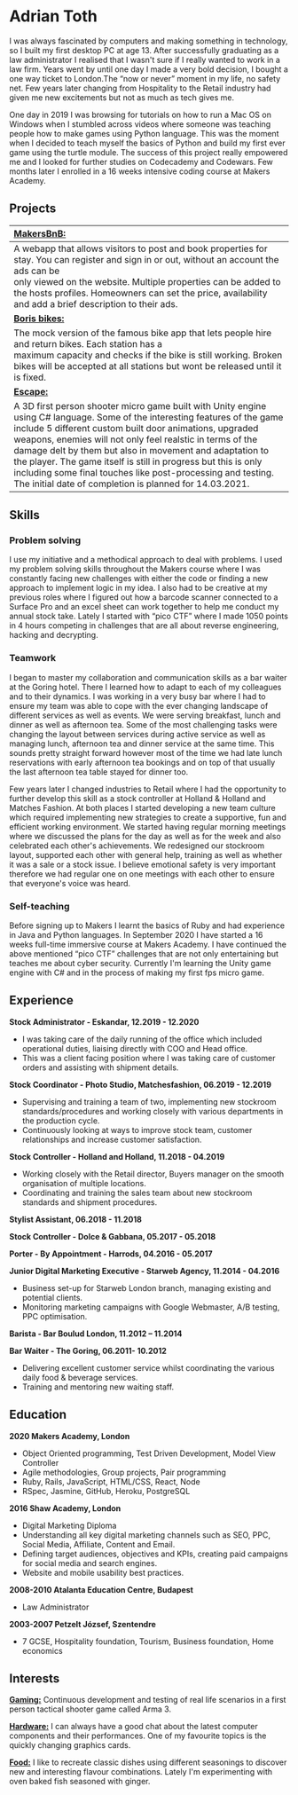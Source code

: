 # Adrian Toth

I was always fascinated by computers and making something in technology, so I built my first desktop PC at age 13. 
After successfully graduating as a law administrator I realised that I wasn't sure if I really wanted to work in a law firm. Years went by until one day I made a very bold decision, I bought a one way ticket to London.The “now or never” moment in my life, no safety net.
Few years later changing from Hospitality to the Retail industry had given me new excitements but not as much as tech gives me. 

One day in 2019 I was browsing for tutorials on how to run a Mac OS on Windows when I stumbled across videos where someone was teaching people how to make games using Python language. This was the moment when I decided to teach myself the basics of Python and build my first ever game using the turtle module. The success of this project really empowered me and I looked for further studies on Codecademy and Codewars.
Few months later I enrolled in a 16 weeks intensive coding course at Makers Academy.                  

## Projects

| <div align="left">[**<ins>MakersBnB:</ins>**](https://github.com/R34P3R44/makers-bnb)</div>|
|-------------------------------------------------------------------------------------------------------------------------------|
| A webapp that allows visitors to post and book properties for stay. You can register and sign in or out, without an account the ads can be<br>only viewed on the website. Multiple properties can be added to the hosts profiles. Homeowners can set the price, availability<br>and add a brief description to their ads.|
| <div align="left">[**<ins>Boris bikes:</ins>**](https://github.com/R34P3R44/Boris_bikes)|
|The mock version of the famous bike app that lets people hire and return bikes. Each station has a<br>maximum capacity and checks if the bike is still working. Broken bikes will be accepted at all stations but wont be released until it is fixed.|
| <div align="left">[**<ins>Escape:</ins>**]()</div>|
| A 3D first person shooter micro game built with Unity engine using C# language. Some of the interesting features of the game include 5 different custom built door animations, upgraded weapons, enemies will not only feel realstic in terms of the damage delt by them but also in movement and adaptation to the player. The game itself is still in progress but this is only including some final touches like post-processing and testing. The initial date of completion is planned for 14.03.2021.|

## Skills
### **Problem solving**
I use my initiative and a  methodical approach to deal with problems. I used my problem solving skills throughout the Makers course where I was constantly facing new challenges with either the code or finding a new approach to implement logic in my idea. I also had to be creative at my previous roles where I figured out how a barcode scanner connected to a Surface Pro and an excel sheet can work together to help me conduct my annual stock take. Lately I started with “pico CTF”  where I made 1050 points in 4 hours competing in challenges that are all about reverse engineering, hacking and decrypting.
### **Teamwork**
I began to master my collaboration and communication skills as a bar waiter at the Goring hotel. There I learned how to adapt to each of my colleagues and to their dynamics. I was working in a very busy bar where I had to ensure my team was able to cope with the ever changing landscape of different services as well as events. We were serving breakfast, lunch and dinner as well as afternoon tea. Some of the most challenging tasks were changing the layout between services during active service as well as managing lunch, afternoon tea and dinner service at the same time. This sounds pretty straight forward however most of the time we had late lunch reservations with early afternoon tea bookings and on top of that usually the last afternoon tea table stayed for dinner too. 

Few years later I changed industries to Retail where I had the opportunity to further develop this skill as a stock controller at Holland & Holland and Matches Fashion. At both places I started developing a new team culture which required implementing new strategies to create a supportive, fun and efficient working environment. We started having regular morning meetings where we discussed the plans for the day as well as for the week and also celebrated each other's achievements. We redesigned our stockroom layout, supported each other with general help, training as well as whether it was a sale or a stock issue. I believe emotional safety is very important therefore we had regular one on one meetings with each other to ensure that everyone's voice was heard. 
### **Self-teaching**
Before signing up to Makers I learnt the basics of Ruby and had experience in Java and Python languages. In September 2020 I have started a 16 weeks full-time immersive course at Makers Academy.
I have continued the above mentioned “pico CTF” challenges that are not only entertaining but teaches me about cyber security. Currently I'm learning the Unity game engine with C# and in the process of making my first fps micro game. 

## Experience

**Stock Administrator - Eskandar, 12.2019 - 12.2020**<br />
* I was taking care of the daily running of the office which included operational duties, liaising directly with COO and Head office.<br />
* This was a client facing position where I was taking care of customer orders and assisting with shipment details.<br />

**Stock Coordinator - Photo Studio, Matchesfashion, 06.2019 - 12.2019**<br />
* Supervising and training a team of two, implementing new stockroom standards/procedures and working closely with various departments in the production cycle.<br />
* Continuously looking at ways to improve stock team, customer relationships and increase customer satisfaction.<br />

**Stock Controller - Holland and Holland, 11.2018 - 04.2019**<br />
* Working closely with the Retail director, Buyers manager on the smooth organisation of multiple locations.<br /> 
* Coordinating and training the sales team about new stockroom standards and shipment procedures.<br />

**Stylist Assistant, 06.2018 - 11.2018**<br />

**Stock Controller - Dolce & Gabbana, 05.2017 - 05.2018**<br />

**Porter - By Appointment - Harrods, 04.2016 - 05.2017**<br />

**Junior Digital Marketing Executive - Starweb Agency, 11.2014 - 04.2016**<br />
* Business set-up for Starweb London branch, managing existing and potential clients.<br />
* Monitoring marketing campaigns with Google Webmaster, A/B testing, PPC optimisation.<br />

**Barista - Bar Boulud London, 11.2012 – 11.2014**<br />

**Bar Waiter - The Goring, 06.2011- 10.2012**<br />
* Delivering excellent customer service whilst coordinating the various daily food & beverage services.<br />
* Training and mentoring new waiting staff.<br />


## Education
**2020 Makers Academy, London**<br />
* Object Oriented programming, Test Driven Development, Model View Controller
* Agile methodologies, Group projects, Pair programming	
* Ruby, Rails, JavaScript, HTML/CSS, React, Node		
* RSpec, Jasmine, GitHub, Heroku, PostgreSQL

**2016 Shaw Academy, London**<br />		
* Digital Marketing Diploma					
* Understanding all key digital marketing channels such as SEO, PPC, Social Media, Affiliate, Content and Email. 
* Defining target audiences, objectives and KPIs, creating paid campaigns for social media and search engines. 
* Website and mobile usability best practices.

**2008-2010 Atalanta Education Centre, Budapest**<br />
* Law Administrator

**2003-2007 Petzelt József, Szentendre**<br />	
* 7 GCSE, Hospitality foundation, Tourism, Business foundation, Home economics	

## Interests
<ins>**Gaming:**</ins> Continuous development and testing of real life scenarios in a first person tactical shooter game called Arma 3.<br> 

<ins>**Hardware:**</ins>  I can always have a good chat about the latest computer components and their performances. One of my favourite topics is the quickly changing graphics cards.<br>

<ins>**Food:**</ins> I like to recreate classic dishes using different seasonings to discover new and interesting flavour combinations. Lately I'm experimenting with oven baked fish seasoned with ginger. 